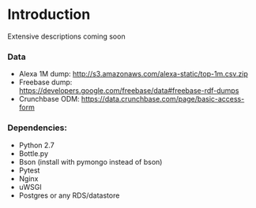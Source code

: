 # Introduction

Extensive descriptions coming soon

### Data
* Alexa 1M dump: http://s3.amazonaws.com/alexa-static/top-1m.csv.zip
* Freebase dump: https://developers.google.com/freebase/data#freebase-rdf-dumps
* Crunchbase ODM: https://data.crunchbase.com/page/basic-access-form

### Dependencies:
* Python 2.7
* Bottle.py
* Bson (install with pymongo instead of bson)
* Pytest
* Nginx
* uWSGI
* Postgres or any RDS/datastore
